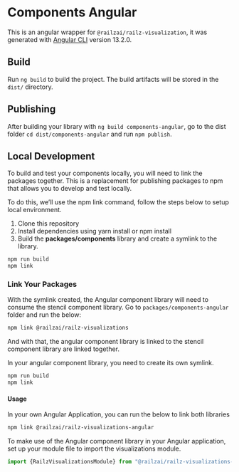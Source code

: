 # Components Angular

This is an angular wrapper for `@railzai/railz-visualization`, it was generated with [Angular CLI](https://github.com/angular/angular-cli) version 13.2.0.

## Build

Run `ng build` to build the project. The build artifacts will be stored in the `dist/` directory.

## Publishing

After building your library with `ng build components-angular`, go to the dist folder `cd dist/components-angular` and run `npm publish`.

## Local Development
To build and test your components locally, you will need to link the packages together. This is a replacement for publishing packages to npm that allows you to develop and test locally.

To do this, we’ll use the npm link command, follow the steps below to setup local environment.

1. Clone this repository
2. Install dependencies using yarn install or npm install
3. Build the **packages/components** library and create a symlink to the library.
```bash
npm run build
npm link
```

### Link Your Packages

With the symlink created, the Angular component library will need to consume the stencil component library.
Go to `packages/components-angular` folder and run the below:

```bash
npm link @railzai/railz-visualizations
```
And with that, the angular component library is linked to the stencil component library are linked together.

In your angular component library, you need to create its own symlink.
```bash
npm run build
npm link
```

#### Usage
In your own Angular Application, you can run the below to link both libraries
```bash
npm link @railzai/railz-visualizations-angular
```

To make use of the Angular component library in your Angular application, set up your module file to import the visualizations module.

```typescript
import {RailzVisualizationsModule} from "@railzai/railz-visualizations-angular/dist";
```

